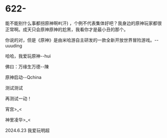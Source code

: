 # 622-
能不能别什么事都拐原神啊#(汗) ，个例不代表集体好吧？我身边的原神玩家都很正常啊。成天只会原神原神的尬黑，我看你才是最小丑的那个。

你说的对，但是《原神》是由米哈游自主研发的一款全新开放世界冒险游戏。--uuuding

哈哈，我爱玩原神--hui

佛曰：万缘生万德--陳

原神启动--Qchina

测试测试

再测试一动！

宵宫>_<

神里凌华>_<

2024.6.23 我爱玩明超

